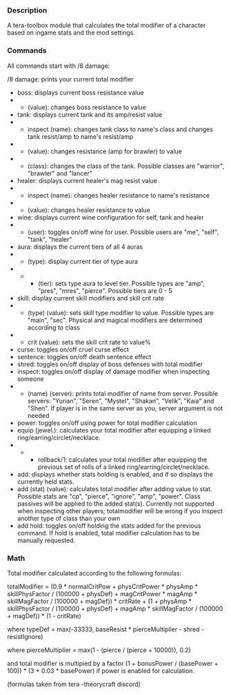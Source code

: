 ### Description
A tera-toolbox module that calculates the total modifier of a character based on ingame stats and the mod settings.

### Commands
All commands start with /8 damage:

/8 damage: prints your current total modifier
- boss: displays current boss resistance value
- - (value): changes boss resistance to value
- tank: displays current tank and its amp/resist value
- - inspect (name): changes tank class to name's class and changes tank resist/amp to name's resist/amp
- - (value): changes resistance (amp for brawler) to value
- - (class): changes the class of the tank. Possible classes are "warrior", "brawler" and "lancer"
- healer: displays current healer's mag resist value
- - inspect (name): changes healer resistance to name's resistance
- - (value): changes healer resistance to value
- wine: displays current wine configuration for self, tank and healer
- - (user): toggles on/off wine for user. Possible users are "me", "self", "tank", "healer"
- aura: displays the current tiers of all 4 auras
- - (type): display current tier of type aura
- - - (tier): sets type aura to level tier. Possible types are "amp", "pres", "mres", "pierce". Possible tiers are 0 - 5
- skill: display current skill modifiers and skill crit rate
- - (type) (value): sets skill type modifier to value. Possible types are "main", "sec". Physical and magical modifiers are determined according to class
- - crit (value): sets the skill crit rate to value%
- curse: toggles on/off cruel curse effect
- sentence: toggles on/off death sentence effect
- shred: toggles on/off display of boss defenses with total modifier
- inspect: toggles on/off display of damage modifier when inspecting someone
- - (name) (server): prints total modifier of name from server. Possible servers: "Yurian", "Seren", "Mystel", "Shakan", "Velik", "Kaia" and "Shen". If player is in the same server as you, server argument is not needed
- power: toggles on/off using power for total modifier calculation
- equip (jewel.): calculates your total modifier after equipping a linked ring/earring/circlet/necklace.
- - - rollback/1: calculates your total modifier after equipping the previous set of rolls of a linked ring/earring/circlet/necklace.
- add: displays whether stats holding is enabled, and if so displays the currently held stats.
- add (stat) (value): calculates total modifier after adding value to stat. Possible stats are "cp", "pierce", "ignore", "amp", "power". Class passives will be applied to the added stat(s). Currently not supported when inspecting other players; totalmodifier will be wrong if you inspect another type of class than your own
- add hold: toggles on/off holding the stats added for the previous command. If hold is enabled, total modifier calculation has to be manually requested.

### Math

Total modifier calculated according to the following formulas:

totalModifier = (0.9 * normalCritPow + physCritPower * physAmp * skillPhysFactor / (100000 + physDef) + magCritPower * magAmp * skillMagFactor / (100000 + magDef)) * critRate + (1 +  physAmp * skillPhysFactor / (100000 + physDef) + magAmp * skillMagFactor / (100000 + magDef)) * (1 - critRate)

where typeDef = max(-33333, baseResist * pierceMultiplier - shred - resistIgnore)

where pierceMultiplier = max(1 - (pierce / (pierce + 10000)), 0.2)

and total modifier is multipied by a factor (1 + bonusPower / (basePower + 100)) * (3 + 0.03 * basePower) if power is enabled for calculation.

(formulas taken from tera -theorycraft discord)
